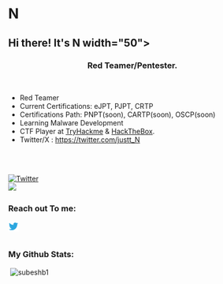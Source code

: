 # N
<h2 align="left"> Hi there! It's N width="50"></h2>



<h3 align="center">Red Teamer/Pentester.</h3>
<br />

-  Red Teamer
-  Current Certifications: eJPT, PJPT, CRTP
-  Certifications Path: PNPT(soon), CARTP(soon), OSCP(soon)
-  Learning Malware Development
-  CTF Player at [TryHackme](https://tryhackme.com/p/an0nud4y) & [HackTheBox](https://app.hackthebox.com/profile/56298).
-  Twitter/X : https://twitter.com/justt_N

<br>

</br>

<a href="https://twitter.com/an0nud4y"><img src="https://img.shields.io/twitter/follow/an0nud4y?label=Twitter&style=social" alt="Twitter"></a>
<br>
<img src=https://media.giphy.com/media/3oEjHWpiVIOGXT5l9m/giphy.gif width="300">
</br>

<h3 align="left"> Reach out To me:</h3>

<a href="https://twitter.com/justt_N">
  <img align="left" alt="Udayveer Singh | Twitter" width="21px" src="https://raw.githubusercontent.com/An0nUD4Y/An0nUD4Y/master/assets/twitter.svg" />
</a>

<br />
<br />

<h3 align="left"> My Github Stats:</h3>

<p>&nbsp;<img align="center" src="https://github-readme-stats.vercel.app/api?username=an0nud4y&show_icons=true&count_private=true&theme=dark" alt="subeshb1" /></p>

